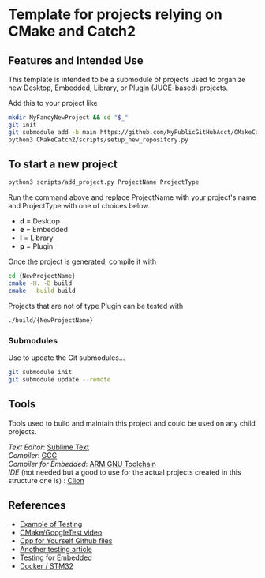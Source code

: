 # Template for projects relying on CMake and Catch2

## Features and Intended Use

This template is intended to be a submodule of projects used to organize new Desktop, Embedded, Library, or Plugin (JUCE-based) projects.

Add this to your project like

```zsh
mkdir MyFancyNewProject && cd "$_"
git init
git submodule add -b main https://github.com/MyPublicGitHubAcct/CMakeCatch2.git
python3 CMakeCatch2/scripts/setup_new_repository.py
```

## To start a new project

```zsh
python3 scripts/add_project.py ProjectName ProjectType
```

Run the command above and replace ProjectName with your project's name and ProjectType with one of choices below.

- __d__ = Desktop  
- __e__ = Embedded  
- __l__ = Library  
- __p__ = Plugin  

Once the project is generated, compile it with

```zsh
cd {NewProjectName}
cmake -H. -B build 
cmake --build build
```

Projects that are not of type Plugin can be tested with

```zsh
./build/{NewProjectName}
```

### Submodules

Use to update the Git submodules...

```zsh
git submodule init
git submodule update --remote
```

## Tools

Tools used to build and maintain this project and could be used on any child projects.

_Text Editor_: [Sublime Text](https://www.sublimetext.com)  
_Compiler_: [GCC](https://gcc.gnu.org)  
_Compiler for Embedded_: [ARM GNU Toolchain](https://developer.arm.com/Tools%20and%20Software/GNU%20Toolchain)  
_IDE_ (not needed but a good to use for the actual projects created in this structure one is) : [Clion](https://www.jetbrains.com/clion/)   


## References

- [Example of Testing](https://github.com/cpp-for-yourself/lectures-and-homeworks/blob/main/lectures/googletest.md)
- [CMake/GoogleTest video](https://youtu.be/pxJoVRfpRPE?si=uQlkHhVwrA8shj2B)
- [Cpp for Yourself Github files](https://github.com/cpp-for-yourself/lectures-and-homeworks/)
- [Another testing article](https://interrupt.memfault.com/blog/unit-testing-basics)
- [Testing for Embedded](https://dev.blues.io/blog/embedded-c-unit-testing/)
- [Docker / STM32](https://www.beningo.com/using-docker-to-setup-an-stm32-build-environment/)
